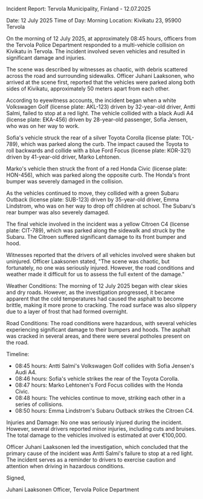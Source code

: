 Incident Report: Tervola Municipality, Finland - 12.07.2025

Date: 12 July 2025
Time of Day: Morning
Location: Kivikatu 23, 95900 Tervola

On the morning of 12 July 2025, at approximately 08:45 hours, officers from the Tervola Police Department responded to a multi-vehicle collision on Kivikatu in Tervola. The incident involved seven vehicles and resulted in significant damage and injuries.

The scene was described by witnesses as chaotic, with debris scattered across the road and surrounding sidewalks. Officer Juhani Laaksonen, who arrived at the scene first, reported that the vehicles were parked along both sides of Kivikatu, approximately 50 meters apart from each other.

According to eyewitness accounts, the incident began when a white Volkswagen Golf (license plate: AKL-123) driven by 32-year-old driver, Antti Salmi, failed to stop at a red light. The vehicle collided with a black Audi A4 (license plate: EKA-456) driven by 28-year-old passenger, Sofia Jensen, who was on her way to work.

Sofia's vehicle struck the rear of a silver Toyota Corolla (license plate: TOL-789), which was parked along the curb. The impact caused the Toyota to roll backwards and collide with a blue Ford Focus (license plate: KOR-321) driven by 41-year-old driver, Marko Lehtonen.

Marko's vehicle then struck the front of a red Honda Civic (license plate: HON-456), which was parked along the opposite curb. The Honda's front bumper was severely damaged in the collision.

As the vehicles continued to move, they collided with a green Subaru Outback (license plate: SUB-123) driven by 35-year-old driver, Emma Lindstrom, who was on her way to drop off children at school. The Subaru's rear bumper was also severely damaged.

The final vehicle involved in the incident was a yellow Citroen C4 (license plate: CIT-789), which was parked along the sidewalk and struck by the Subaru. The Citroen suffered significant damage to its front bumper and hood.

Witnesses reported that the drivers of all vehicles involved were shaken but uninjured. Officer Laaksonen stated, "The scene was chaotic, but fortunately, no one was seriously injured. However, the road conditions and weather made it difficult for us to assess the full extent of the damage."

Weather Conditions:
The morning of 12 July 2025 began with clear skies and dry roads. However, as the investigation progressed, it became apparent that the cold temperatures had caused the asphalt to become brittle, making it more prone to cracking. The road surface was also slippery due to a layer of frost that had formed overnight.

Road Conditions:
The road conditions were hazardous, with several vehicles experiencing significant damage to their bumpers and hoods. The asphalt was cracked in several areas, and there were several potholes present on the road.

Timeline:

* 08:45 hours: Antti Salmi's Volkswagen Golf collides with Sofia Jensen's Audi A4.
* 08:46 hours: Sofia's vehicle strikes the rear of the Toyota Corolla.
* 08:47 hours: Marko Lehtonen's Ford Focus collides with the Honda Civic.
* 08:48 hours: The vehicles continue to move, striking each other in a series of collisions.
* 08:50 hours: Emma Lindstrom's Subaru Outback strikes the Citroen C4.

Injuries and Damage:
No one was seriously injured during the incident. However, several drivers reported minor injuries, including cuts and bruises. The total damage to the vehicles involved is estimated at over €100,000.

Officer Juhani Laaksonen led the investigation, which concluded that the primary cause of the incident was Antti Salmi's failure to stop at a red light. The incident serves as a reminder to drivers to exercise caution and attention when driving in hazardous conditions.

Signed,

Juhani Laaksonen
Officer, Tervola Police Department